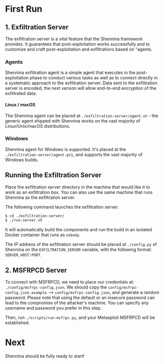 # First Run


## 1. Exfiltration Server

The exfiltration server is a vital feature that the Shennina framework provides. It guarantees that post-exploitation works successfully and to customize and craft post-exploitation and exfiltrations based on "agents.

### Agents

Shennina exfiltration agent is a simple agent that executes in the post-exploitation phase to conduct various tasks as well as to connect directly in a systematic approach to the exfiltration server. Data sent to the exfiltration server is encoded, the next version will allow end-to-end encryption of the exfiltrated data.

#### Linux / macOS

The Shennina agent can be placed at `./exfiltration-server/agent.sh` - the generic agent shipped with Shennina works on the vast majority of Linux/Unix/macOS distributions.

### Windows

Shennina agent for Windows is supported. It's placed at the `./exfiltration-server/agent.ps1`, and supports the vast majority of Windows builds.


## Running the Exfiltration Server

Place the exfiltration server directory in the machine that would like it to work as an exfiltration box. You can also use the same machine that runs Shennina as the exfiltration server.

The following command launches the exfiltration server.

```bash
$ cd ./exfiltration-server/
$ ./run-server.sh
```

It will automatically build the components and run the build in an isolated Docker container that runs as `nobody`.


The IP address of the exfiltration server should be placed at `./config.py` of Shennina on the `EXFILTRATION_SERVER` variable, with the following format: `SERVER_HOST:PORT`.

## 2. MSFRPCD Server

To connect with MSFRPCD, we need to place our credentials at:
`./config/msfrpc-config.json`. We should copy the `config/msfrpc-config.json.example` --> `config/msfrpc-config.json`, and generate a random password. Please note that using the default or an insecure password can lead to the compromise of the attacker's machine. You can specify any username and password you prefer in this step.

Then, run `./scripts/run-msfrpc.py`, and your Metasploit MSFRPCD will be established.


# Next

Shennina should be fully ready to start!
